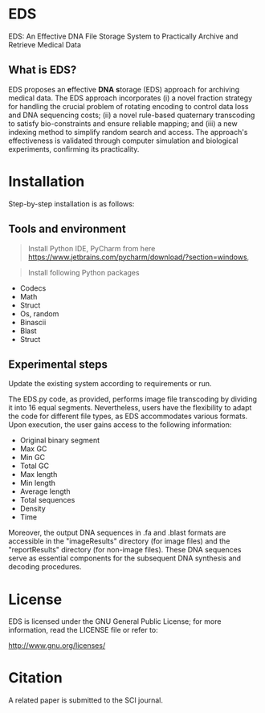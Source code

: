 # EDS

EDS: An Effective DNA File Storage System to Practically Archive and Retrieve Medical Data

## What is EDS?

EDS proposes an **e**ffective **DNA** **s**torage (EDS) approach for archiving medical data. The EDS approach incorporates (i) a novel fraction strategy for handling the crucial problem of rotating encoding to control data loss and DNA sequencing costs; (ii) a novel rule-based quaternary transcoding to satisfy bio-constraints and ensure reliable mapping; and (iii) a new indexing method to simplify random search and access. The approach's effectiveness is validated through computer simulation and biological experiments, confirming its practicality. 


# Installation 

Step-by-step installation is as follows: 

## Tools and environment 

> Install Python IDE, PyCharm from here https://www.jetbrains.com/pycharm/download/?section=windows,

> Install following Python packages

- Codecs
- Math
- Struct
- Os, random
- Binascii
- Blast
- Struct


## Experimental steps 

Update the existing system according to requirements or run.

The EDS.py code, as provided, performs image file transcoding by dividing it into 16 equal segments. Nevertheless, users have the flexibility to adapt the code for different file types, as EDS accommodates various formats. Upon execution, the user gains access to the following information: 

   - Original binary segment 
   - Max GC 
   - Min GC 
   - Total GC
   - Max length 
   - Min length 
   - Average length 
   - Total sequences
   - Density 
   - Time


Moreover, the output DNA sequences in .fa and .blast formats are accessible in the "imageResults" directory (for image files) and the "reportResults" directory (for non-image files). These DNA sequences serve as essential components for the subsequent DNA synthesis and decoding procedures.


# License

EDS is licensed under the GNU General Public License; for more information, read the LICENSE file or refer to:

http://www.gnu.org/licenses/

# Citation

A related paper is submitted to the SCI journal. 
